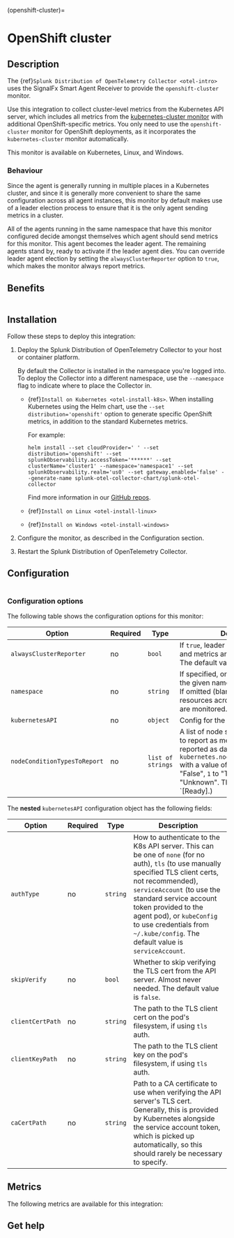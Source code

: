 (openshift-cluster)=

# OpenShift cluster

<meta name="description" content="Use this Splunk Observability Cloud integration for the OpenShift cluster monitor. See benefits, install, configuration, and metrics">

## Description

The {ref}`Splunk Distribution of OpenTelemetry Collector <otel-intro>` uses the SignalFx Smart Agent Receiver to provide the `openshift-cluster` monitor.

Use this integration to collect cluster-level metrics from the Kubernetes API server, which includes all metrics from the [kubernetes-cluster monitor](https://docs.splunk.com/Observability/gdi/kubernetes-cluster/kubernetes-cluster.html#nav-Kubernetes-cluster) with additional OpenShift-specific metrics. You only need to use the `openshift-cluster` monitor for OpenShift deployments, as it incorporates the `kubernetes-cluster` monitor automatically.

This monitor is available on Kubernetes, Linux, and Windows.

### Behaviour

Since the agent is generally running in multiple places in a Kubernetes cluster, and since it is generally more convenient to share the same configuration across all agent instances, this monitor by default makes use of a leader election process to ensure that it is the only agent sending metrics in a cluster.

All of the agents running in the same namespace that have this monitor configured decide amongst themselves which agent should send metrics for this monitor. This agent becomes the leader agent. The remaining agents stand by, ready to activate if the leader agent dies. You can override leader agent election by setting the `alwaysClusterReporter` option to `true`, which makes the monitor always report metrics.

## Benefits

```{include} /_includes/benefits.md
```
## Installation

Follow these steps to deploy this integration:  

1. Deploy the Splunk Distribution of OpenTelemetry Collector to your host or container platform.
   
   By default the Collector is installed in the namespace you're logged into. To deploy the Collector into a different namespace, use the `--namespace` flag to indicate where to place the Collector in.

   - {ref}`Install on Kubernetes <otel-install-k8s>`. When installing Kubernetes using the Helm chart, use the `--set distribution='openshift'` option to generate specific OpenShift metrics, in addition to the standard Kubernetes metrics. 
   
      For example:
        ```
        helm install --set cloudProvider=' ' --set distribution='openshift' --set splunkObservability.accessToken='******' --set            clusterName='cluster1' --namespace='namespace1' --set splunkObservability.realm='us0' --set gateway.enabled='false' --generate-name splunk-otel-collector-chart/splunk-otel-collector
        ```
   
      Find more information in our [GitHub repos](https://github.com/signalfx/splunk-otel-collector-chart>).

   - {ref}`Install on Linux <otel-install-linux>`
   
   - {ref}`Install on Windows <otel-install-windows>`

2. Configure the monitor, as described in the Configuration section.

3. Restart the Splunk Distribution of OpenTelemetry Collector.


## Configuration

```{include} /_includes/configuration.md
```

### Configuration options

The following table shows the configuration options for this monitor:

| Option | Required | Type | Description |
| --- | --- | --- | --- |
| `alwaysClusterReporter` | no | `bool` | If `true`, leader election is skipped and metrics are always reported. The default value is `false`. |
| `namespace` | no | `string` | If specified, only resources within the given namespace are monitored. If omitted (blank), all supported resources across all namespaces are monitored. |
| `kubernetesAPI` | no | `object` | Config for the K8s API client |
| `nodeConditionTypesToReport` | no | `list of strings` | A list of node status condition types to report as metrics. The metrics are reported as data points of the form `kubernetes.node_<type_snake_cased>` with a value of `0` corresponding to "False", `1` to "True", and `-1` to "Unknown". The default value is `[Ready].) |

The **nested** `kubernetesAPI` configuration object has the following fields:

| Option | Required | Type | Description |
| --- | --- | --- | --- |
| `authType` | no | `string` | How to authenticate to the K8s API server. This can be one of `none` (for no auth), `tls` (to use manually specified TLS client certs, not recommended), `serviceAccount` (to use the standard service account token provided to the agent pod), or `kubeConfig` to use credentials from `~/.kube/config`. The default value is `serviceAccount`. |
| `skipVerify` | no | `bool` | Whether to skip verifying the TLS cert from the API server. Almost never needed. The default value is `false`. |
| `clientCertPath` | no | `string` | The path to the TLS client cert on the pod's filesystem, if using `tls` auth. |
| `clientKeyPath` | no | `string` | The path to the TLS client key on the pod's filesystem, if using `tls` auth. |
| `caCertPath` | no | `string` | Path to a CA certificate to use when verifying the API server's TLS cert.  Generally, this is provided by Kubernetes alongside the service account token, which is picked up automatically, so this should rarely be necessary to specify. |

## Metrics

The following metrics are available for this integration:

<div class="metrics-yaml" url="https://raw.githubusercontent.com/signalfx/signalfx-agent/main/pkg/monitors/kubernetes/cluster/metadata.yaml"></div>

## Get help

```{include} /_includes/troubleshooting.md
```
